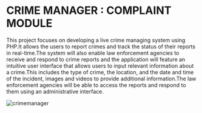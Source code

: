 # CRIME MANAGER : COMPLAINT MODULE
This project focuses on developing a live crime managing system using PHP.It allows the users to report crimes and track the status of their reports in real-time.The system will also enable law enforcement agencies to receive and respond to crime reports and the application will feature an intuitive user interface that allows users to input relevant information about a crime.This includes the type of crime, the location, and the date and time of the incident, images and videos to provide additional information.The law enforcement agencies will be able to access the reports and respond to them using an administrative interface.

![crimemanager](https://github.com/DEMONLAWYERGT/CRIME_MANAGER_COMPLAINT/assets/91903192/1772bf55-fff1-4b50-9afe-cae890fdfa80)
